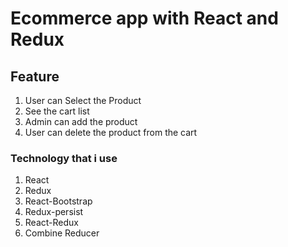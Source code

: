 # Ecommerce app with React and Redux

## Feature

1. User can Select the Product
2. See the cart list
3. Admin can add the product
4. User can delete the product from the cart

### Technology that i use

1. React
2. Redux
3. React-Bootstrap
4. Redux-persist
5. React-Redux
6. Combine Reducer
